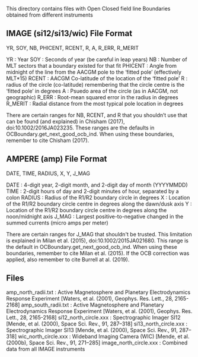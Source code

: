 This directory contains files with Open Closed field line Boundaries obtained
from different instruments

IMAGE (si12/si13/wic) File Format
---------------------------------
YR, SOY, NB, PHICENT, RCENT, R, A, R_ERR, R_MERIT
 
YR      : Year
SOY     : Seconds of year (be careful in leap years)
NB      : Number of MLT sectors that a boundary existed for that fit
PHICENT : Angle from midnight of the line from the AACGM pole to the
          ‘fitted pole’  (effectively MLT*15)
RCENT   : AACGM Co-latitude of the location of the ‘fitted pole’
R       : radius of the circle (co-latitude) remembering that the circle centre
          is the ‘fitted pole’ in degrees
A       : Psuedo area of the circle (as in AACGM, not geographic)
R_ERR   : Root-mean squared error in the radius in degrees
R_MERIT : Radial distance from the most typical pole location in degrees
 
There are certain ranges for NB, RCENT, and R that you shouldn’t use that can
be found (and explained) in Chisham (2017), doi:10.1002/2016JA023235.  These
ranges are the defaults in OCBoundary.get_next_good_ocb_ind.  When using these
boundaries, remember to cite Chisham (2017).

AMPERE (amp) File Format
------------------------
DATE, TIME, RADIUS, X, Y, J_MAG

DATE   : 4-digit year, 2-digit month, and 2-digit day of month (YYYYMMDD)
TIME   : 2-digit hours of day and 2-digit minutes of hour, separated by a colon
RADIUS : Radius of the R1/R2 boundary circle in degrees
X      : Location of the R1/R2 boundary circle centre in degrees along the
         dawn/dusk axis
Y      : Location of the R1/R2 boundary circle centre in degrees along the
         noon/midnight axis
J_MAG  : Largest positive-to-negative changed in the summed currents (micro amps
         per meter)

There are certain ranges for J_MAG that shouldn't be trusted.  This limitation
is explained in Milan et al. (2015), doi:10.1002/2015JA021680.  This range is
the default in OCBoundary.get_next_good_ocb_ind.  When using these boundaries,
remember to cite Milan et al. (2015).  If the OCB correction was applied, also
remember to cite Burrell at al. (2019).

Files
-----
amp_north_radii.txt    : Active Magnetosphere and Planetary Electrodynamics
                         Response Experiment
		         [Waters, et al. (2001), Geophys. Res. Lett., 28,
		          2165-2168]
amp_south_radii.txt    : Active Magnetosphere and Planetary Electrodynamics
                         Response Experiment
		         [Waters, et al. (2001), Geophys. Res. Lett., 28,
		          2165-2168]
si12_north_circle.xxx  : Spectrographic Imager SI12
       		         [Mende, et al. (2000), Space Sci. Rev., 91, 287–318]
si13_north_circle.xxx  : Spectrographic Imager SI13
                         [Mende, et al. (2000), Space Sci. Rev., 91, 287–318]
wic_north_circle.xxx   : Wideband Imaging Camera (WIC)
                         [Mende, et al. (2000b), Space Sci. Rev., 91, 271–285]
image_north_circle.xxx : Combined data from all IMAGE instruments
